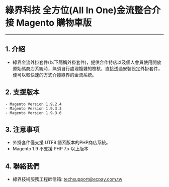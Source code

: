 # 綠界科技 全方位(All In One)金流整合介接 Magento 購物車版
---

## 1. 介紹

  - 綠界金流外掛套件(以下簡稱外掛套件)，提供合作特店以及個人會員使用開放原始碼商店系統時，無須自行處理複雜的檢核，直接透過安裝設定外掛套件，便可以較快速的方式介接綠界的金流系統。


## 2. 支援版本
	- Magento Version 1.9.2.4
	- Magento Version 1.9.3.3
	- Magento Version 1.9.3.6
  
 

## 3. 注意事項
  - 外掛套件僅支援 UTF8 語系版本的PHP商店系統。
  - Magento 1.9 不支援 PHP 7.x 以上版本
  
 

## 4. 聯絡我們
  - 綠界技術服務工程師信箱: techsupport@ecpay.com.tw






   
